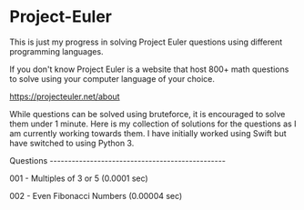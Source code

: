 # Project-Euler

This is just my progress in solving Project Euler questions using different programming languages.

If you don't know Project Euler is a website that host 800+ math questions to solve using your computer language of your choice. 

https://projecteuler.net/about

While questions can be solved using bruteforce, it is encouraged to solve them under 1 minute. Here is my collection of solutions 
for the questions as I am currently working towards them. I have initially worked using Swift but have switched to using
Python 3. 

Questions ------------------------------------------------

001 - Multiples of 3 or 5 (0.0001 sec)

002 - Even Fibonacci Numbers (0.00004 sec)

